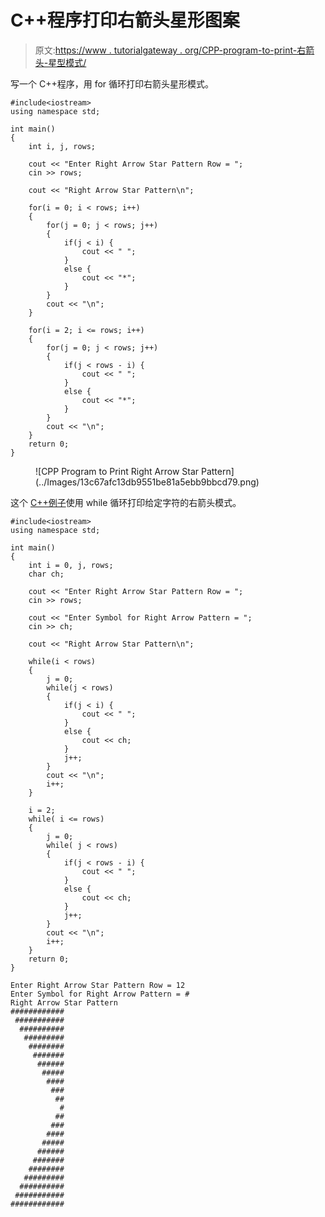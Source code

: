 # C++程序打印右箭头星形图案

> 原文:[https://www . tutorialgateway . org/CPP-program-to-print-右箭头-星型模式/](https://www.tutorialgateway.org/cpp-program-to-print-right-arrow-star-pattern/)

写一个 C++程序，用 for 循环打印右箭头星形模式。

```
#include<iostream>
using namespace std;

int main()
{
	int i, j, rows;

    cout << "Enter Right Arrow Star Pattern Row = ";
    cin >> rows;

    cout << "Right Arrow Star Pattern\n"; 

    for(i = 0; i < rows; i++)
    {
    	for(j = 0; j < rows; j++)
		{
            if(j < i) {
                cout << " ";
            } 
            else {
                cout << "*";
            }    
        }
        cout << "\n";
    }	

    for(i = 2; i <= rows; i++)
    {
    	for(j = 0; j < rows; j++)
		{
            if(j < rows - i) {
                cout << " ";
            } 
            else {
                cout << "*";
            }
        }
        cout << "\n";
    }	
 	return 0;
}
```

<figure class="wp-block-image size-large">![CPP Program to Print Right Arrow Star Pattern](../Images/13c67afc13db9551be81a5ebb9bbcd79.png)</figure>

这个 [C++例子](https://www.tutorialgateway.org/cpp-programs/)使用 while 循环打印给定字符的右箭头模式。

```
#include<iostream>
using namespace std;

int main()
{
	int i = 0, j, rows;
    char ch;

    cout << "Enter Right Arrow Star Pattern Row = ";
    cin >> rows;

    cout << "Enter Symbol for Right Arrow Pattern = ";
    cin >> ch;

    cout << "Right Arrow Star Pattern\n"; 

    while(i < rows)
    {
        j = 0; 
    	while(j < rows)
		{
            if(j < i) {
                cout << " ";
            } 
            else {
                cout << ch;
            }  
            j++;  
        }
        cout << "\n";
        i++;
    }

    i = 2;
    while( i <= rows)
    {
        j = 0;
    	while( j < rows)
		{
            if(j < rows - i) {
                cout << " ";
            } 
            else {
                cout << ch;
            }
            j++;
        }
        cout << "\n";
        i++;
    }	
 	return 0;
}
```

```
Enter Right Arrow Star Pattern Row = 12
Enter Symbol for Right Arrow Pattern = #
Right Arrow Star Pattern
############
 ###########
  ##########
   #########
    ########
     #######
      ######
       #####
        ####
         ###
          ##
           #
          ##
         ###
        ####
       #####
      ######
     #######
    ########
   #########
  ##########
 ###########
############
```